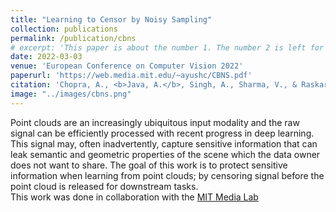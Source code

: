 ```yaml
---
title: "Learning to Censor by Noisy Sampling"
collection: publications
permalink: /publication/cbns
# excerpt: 'This paper is about the number 1. The number 2 is left for future work.'
date: 2022-03-03
venue: 'European Conference on Computer Vision 2022'
paperurl: 'https://web.media.mit.edu/~ayushc/CBNS.pdf'
citation: 'Chopra, A., <b>Java, A.</b>, Singh, A., Sharma, V., & Raskar, R. (2022). Learning to Censor by Noisy Sampling.'
image: "../images/cbns.png"
---
```

Point clouds are an increasingly ubiquitous input modality and the raw signal can be efficiently processed with recent progress in deep learning. This signal may, often inadvertently, capture sensitive information that can leak semantic and geometric properties of the scene which the data owner does not want to share. The goal of this work is to protect sensitive information when learning from point clouds; by censoring signal before the point cloud is released for downstream tasks. <br>
This work was done in collaboration with the [MIT Media Lab](https://www.media.mit.edu/)
